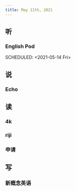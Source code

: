 ```yaml
---
title: May 11th, 2021
---
```


## 听
### English Pod 
SCHEDULED: <2021-05-14 Fri>
## 说
### Echo
## 读
### 4k
### riji
### 申请
## 写
### 新概念英语
##
